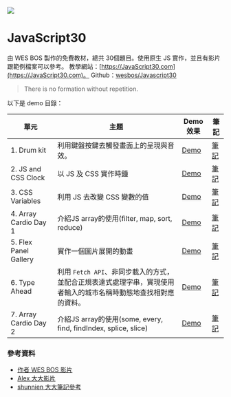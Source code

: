 ﻿![](https://javascript30.com/images/JS3-social-share.png)

# JavaScript30


由 WES BOS 製作的免費教材，總共 30個題目。使用原生 JS 實作，並且有影片跟範例檔案可以參考。
教學網站：[https://JavaScript30.com](https://JavaScript30.com)。
Github：[wesbos/Javascript30](https://github.com/wesbos/JavaScript30)

> There is no formation without repetition.

以下是 demo 目錄：

| 單元                  | 主題                                                                                                             | Demo效果                                                                             | 筆記                                                                                                     |
| --------------------- | ---------------------------------------------------------------------------------------------------------------- | ------------------------------------------------------------------------------------ | -------------------------------------------------------------------------------------------------------- |
| 1. Drum kit           | 利用鍵盤按鍵去觸發畫面上的呈現與音效。                                                                           | [Demo](https://hazelhsieh.github.io/JavaScript30/01%20-%20JavaScript%20Drum%20Kit/)  | [筆記](https://github.com/HazelHsieh/JavaScript30/tree/main/01%20-%20JavaScript%20Drum%20Kit/README.md)  |
| 2. JS and CSS Clock   | 以 JS 及 CSS 實作時鐘                                                                                            | [Demo](https://hazelhsieh.github.io/JavaScript30/02%20-%20JS%20and%20CSS%20Clock/)   | [筆記](https://github.com/HazelHsieh/JavaScript30/blob/main/02%20-%20JS%20and%20CSS%20Clock/README.md)   |
| 3. CSS Variables      | 利用 JS 去改變 CSS 變數的值                                                                                      | [Demo](https://hazelhsieh.github.io/JavaScript30/03%20-%20CSS%20Variables/)          | [筆記](https://github.com/HazelHsieh/JavaScript30/tree/main/03%20-%20CSS%20Variables/README.md)          |
| 4. Array Cardio Day 1 | 介紹JS array的使用(filter, map, sort, reduce)                                                                    | [Demo](https://hazelhsieh.github.io/JavaScript30/04%20-%20Array%20Cardio%20Day%201/) | [筆記](https://github.com/HazelHsieh/JavaScript30/tree/main/04%20-%20Array%20Cardio%20Day%201/README.md) |
| 5. Flex Panel Gallery | 實作一個圖片展開的動畫                                                                                           | [Demo](https://hazelhsieh.github.io/JavaScript30/05%20-%20Flex%20Panel%20Gallery/)   | [筆記](https://github.com/HazelHsieh/JavaScript30/tree/main/05%20-%20Flex%20Panel%20Gallery/README.md)   |
| 6. Type Ahead         | 利用 `Fetch API`、非同步載入的方式，並配合正規表達式處理字串，實現使用者輸入的城市名稱時動態地查找相對應的資料。 | [Demo](https://hazelhsieh.github.io/JavaScript30/06%20-%20Type%20Ahead/)             | [筆記](https://github.com/HazelHsieh/JavaScript30/tree/main/06%20-%20Type%20Ahead/README.md)             |
| 7. Array Cardio Day 2 | 介紹JS array的使用(some, every, find, findIndex, splice, slice)                                                  | [Demo](https://hazelhsieh.github.io/JavaScript30/07%20-%20Array%20Cardio%20Day%202/) | [筆記](https://github.com/HazelHsieh/JavaScript30/tree/main/07%20-%20Array%20Cardio%20Day%202/README.md) |


### 參考資料

- [作者 WES BOS 影片](https://www.youtube.com/playlist?list=PLu8EoSxDXHP6CGK4YVJhL_VWetA865GOH)
- [Alex 大大影片](https://www.youtube.com/playlist?list=PLEfh-m_KG4dYbxVoYDyT_fmXZHnuKg2Fq)
- [shunnien 大大筆記參考](https://shunnien.github.io/JavaScript30day/)